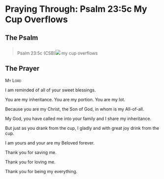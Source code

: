# Praying Through: Psalm 23:5c My Cup Overflows

## The Psalm

>Psalm 23:5c (CSB)<img class="intro-right" style="margin-top:10px" src="/images/art-paris-psalter.jpg">   my cup overflows

## The Prayer

<div style='font-variant: small-caps;'>
My Lord
</div>


I am reminded of all of your sweet blessings.

You are my inheritance.
  You are my portion.
  You are my lot.

Because you are my Christ,
  the Son of God,
  in whom is my All-of-all.

My God,
  you have called me into your family 
  and I share my inheritance.

But just as you drank from the cup,
  I gladly 
  and with great joy drink from the cup.

I am yours 
  and your are my Beloved forever.

Thank you for saving me.

Thank you for loving me.

Thank you for being my everything.
